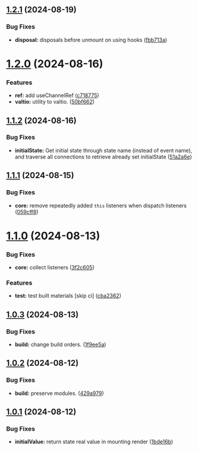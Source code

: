 ## [1.2.1](https://github.com/lakca/use-channel/compare/v1.2.0...v1.2.1) (2024-08-19)


### Bug Fixes

* **disposal:** disposals before unmount on using hooks ([fbb713a](https://github.com/lakca/use-channel/commit/fbb713aad784b57b2f870e4550cbcef88b177288))

# [1.2.0](https://github.com/lakca/use-channel/compare/v1.1.2...v1.2.0) (2024-08-16)


### Features

* **ref:** add useChannelRef ([c718775](https://github.com/lakca/use-channel/commit/c718775fb420ae490fef4f09521b37524ee9f15d))
* **valtio:** utility to valtio. ([50bf662](https://github.com/lakca/use-channel/commit/50bf662a99d1a3a8c20816f7afe9691bee02affb))

## [1.1.2](https://github.com/lakca/use-channel/compare/v1.1.1...v1.1.2) (2024-08-16)


### Bug Fixes

* **initialState:** Get initial state through state name (instead of event name), and traverse all connections to retrieve already set initialState ([51a2a6e](https://github.com/lakca/use-channel/commit/51a2a6eae6ca2f83deca013425ad22ccf3f7ae34))

## [1.1.1](https://github.com/lakca/use-channel/compare/v1.1.0...v1.1.1) (2024-08-15)


### Bug Fixes

* **core:** remove repeatedly added `this` listeners when dispatch listeners ([059cff8](https://github.com/lakca/use-channel/commit/059cff8ef2d851e554e7b5bb8edab6b54e547e59))

# [1.1.0](https://github.com/lakca/use-channel/compare/v1.0.3...v1.1.0) (2024-08-13)


### Bug Fixes

* **core:** collect listeners ([3f2c605](https://github.com/lakca/use-channel/commit/3f2c60537dfc2851065a6ff767deb308943b17a2))


### Features

* **test:** test built materials [skip ci] ([cba2362](https://github.com/lakca/use-channel/commit/cba236209236a39bac8d67f8481dbee7e7e7e6ab))

## [1.0.3](https://github.com/lakca/use-channel/compare/v1.0.2...v1.0.3) (2024-08-13)


### Bug Fixes

* **build:** change build orders. ([1f9ee5a](https://github.com/lakca/use-channel/commit/1f9ee5ad433846cdc9f46d3cc0e7c3e206ae26df))

## [1.0.2](https://github.com/lakca/use-channel/compare/v1.0.1...v1.0.2) (2024-08-12)


### Bug Fixes

* **build:** preserve modules. ([429a979](https://github.com/lakca/use-channel/commit/429a9797a479f671231c6902f0219ad5784f3d54))

## [1.0.1](https://github.com/lakca/use-channel/compare/v1.0.0...v1.0.1) (2024-08-12)


### Bug Fixes

* **initialValue:** return state real value in mounting render ([1bde16b](https://github.com/lakca/use-channel/commit/1bde16b6dcc15fedeb37b5f411095390c97513fe))
